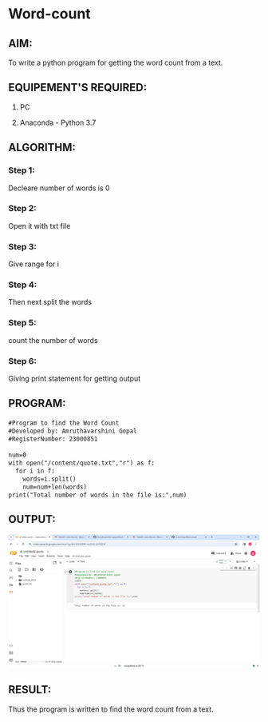 # Word-count

## AIM:

To write a python program for getting the word count from a text.

## EQUIPEMENT'S REQUIRED: 

1. PC

2. Anaconda - Python 3.7

## ALGORITHM: 

### Step 1:

Decleare number of words is 0

### Step 2:

Open it with txt file

### Step 3:

Give range for i

### Step 4:

Then next split the words

### Step 5:

count the number of words

### Step 6:

Giving print statement for getting output

## PROGRAM:
```
#Program to find the Word Count
#Developed by: Amruthavarshini Gopal
#RegisterNumber: 23000851

num=0
with open("/content/quote.txt","r") as f:
  for i in f:
    words=i.split()
    num=num+len(words)
print("Total number of words in the file is:",num)

```
## OUTPUT:
![Alt text](countword1.png)

## RESULT:

Thus the program is written to find the word count from a text.
